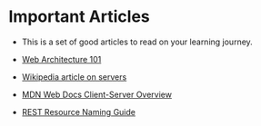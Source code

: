 # Important Articles
- This is a set of good articles to read on your learning journey.

- [Web Architecture 101](https://engineering.videoblocks.com/web-architecture-101-a3224e126947)
- [Wikipedia article on servers](https://en.wikipedia.org/wiki/Server_(computing))
- [MDN Web Docs Client-Server Overview](https://developer.mozilla.org/en-US/docs/Learn/Server-side/First_steps/Client-Server_overview)
- [REST Resource Naming Guide](https://restfulapi.net/resource-naming/)
